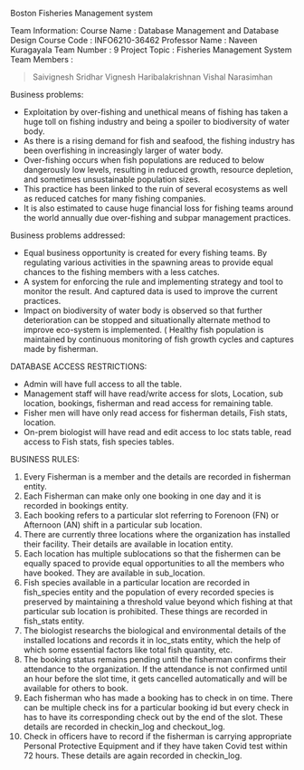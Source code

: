 Boston Fisheries Management system

Team Information:
Course Name : Database Management and Database Design Course Code : INFO6210-36462
Professor Name : Naveen Kuragayala
Team Number : 9
Project Topic : Fisheries Management System 
Team Members :
> Saivignesh Sridhar
> Vignesh Haribalakrishnan
> Vishal Narasimhan

Business problems:
* Exploitation by over-fishing and unethical means of fishing has taken a huge toll on
fishing industry and being a spoiler to biodiversity of water body.
*  As there is a rising demand for fish and seafood, the fishing industry has been overfishing in increasingly larger of water body.
*  Over-fishing occurs when fish populations are reduced to below dangerously low
levels, resulting in reduced growth, resource depletion, and sometimes unsustainable
population sizes.
*  This practice has been linked to the ruin of several ecosystems as well as reduced
catches for many fishing companies.
* It is also estimated to cause huge financial loss for fishing teams around the world
annually due over-fishing and subpar management practices.

Business problems addressed:
* Equal business opportunity is created for every fishing teams. By regulating various
activities in the spawning areas to provide equal chances to the fishing members with a
less catches.
* A system for enforcing the rule and implementing strategy and tool to monitor the
result. And captured data is used to improve the current practices.
* Impact on biodiversity of water body is observed so that further deterioration can be
stopped and situationally alternate method to improve eco-system is implemented.
( Healthy fish population is maintained by continuous monitoring of fish growth cycles
and captures made by fisherman. 

DATABASE ACCESS RESTRICTIONS:
* Admin will have full access to all the table.
* Management staff will have read/write access
for slots, Location, sub location, bookings, fisherman and read access for remaining table.
* Fisher men will have only read access for fisherman details, Fish
stats, location.
* On-prem biologist will have read and edit access to loc stats table, read access to Fish stats, fish species tables.

BUSINESS RULES:
1. Every Fisherman is a member and the details are recorded in fisherman entity.
2. Each Fisherman can make only one booking in one day and it is recorded in bookings entity.
3. Each booking refers to a particular slot referring to Forenoon (FN) or Afternoon (AN) shift in
a particular sub location.
4. There are currently three locations where the organization has installed their facility. Their
details are available in location entity.
5. Each location has multiple sublocations so that the fishermen can be equally spaced to
provide equal opportunities to all the members who have booked. They are available in
sub_location.
6. Fish species available in a particular location are recorded in fish_species entity and the
population of every recorded species is preserved by maintaining a threshold value beyond 
which fishing at that particular sub location is prohibited. These things are recorded in
fish_stats entity.
7. The biologist researchs the biological and environmental details of the installed locations
and records it in loc_stats entity, which the help of which some essential factors like total
fish quantity, etc.
8. The booking status remains pending until the fisherman confirms their attendance to the
organization. If the attendance is not confirmed until an hour before the slot time, it gets
cancelled automatically and will be available for others to book.
9. Each fisherman who has made a booking has to check in on time. There can be multiple
check ins for a particular booking id but every check in has to have its corresponding check
out by the end of the slot. These details are recorded in checkin_log and checkout_log.
10. Check in officers have to record if the fisherman is carrying appropriate Personal Protective
Equipment and if they have taken Covid test within 72 hours. These details are again recorded in checkin_log.
